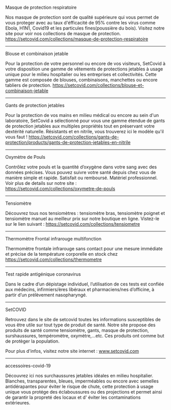 Masque de protection respiratoire 

Nos masque de protection sont de qualité supérieure qui vous permet de vous proteger avec au taux d'éfficacité de 95% contre les virus comme Ebola, H1N1, Covid19 et les particules fines(poussière du bois). Visitez notre site pour voir nos collections de masque de protection. 
https://setcovid.com/collections/masque-de-protection-respiratoire
********************************************************************
Blouse et combinaison jetable

Pour la protection de votre  personnel ou encore de vos  visiteurs, SetCovid à votre disposition une gamme de  vêtements de protections jetables à usage unique pour le  milieu hospitalier ou les  entreprises et  collectivités. Cette gamme est composée de blouses, combinaisons, manchettes ou encore tabliers de protection.
https://setcovid.com/collections/blouse-et-combinaison-jetable
********************************************************************
Gants de protection jetables

Pour  la protection de vos mains en milieu médical ou encore au sein d'un laboratoire, SetCovid a sélectionné pour vous une gamme étendue de  gants de protection jetables aux multiples propriétés tout en  préservant votre dextérité naturelle. Résistants et en nitrile, vous trouverez ici le modèle qu'il vous faut ! 
https://setcovid.com/collections/gants-de-protection/products/gants-de-protection-jetables-en-nitrile
********************************************************************
Oxymètre de Pouls

Contrôlez votre pouls et la quantité d’oxygène dans votre sang avec des données précises. Vous pouvez suivre votre santé depuis chez vous de manière simple et rapide. Satisfait ou remboursé. Matériel professionnel. Voir plus de details sur notre site :  https://setcovid.com/collections/oxymetre-de-pouls
********************************************************************
Tensiomètre

Découvrez tous nos tensiomètres :  tensiomètre bras,  tensiomètre poignet et  tensiomètre manuel au meilleur prix sur notre boutique en ligne. Vistez-le sur le lien suivant :  https://setcovid.com/collections/tensiometre
********************************************************************
Thermomètre Frontal infrarouge multifonction

Thermomètre frontale infrarouge sans contact pour une mesure immédiate et précise de la température corporelle en stock chez  https://setcovid.com/collections/thermometre
********************************************************************
Test rapide antigénique coronavirus 

Dans le cadre d’un dépistage individuel, l’utilisation de ces tests est confiée aux médecins, infirmiers/ères libéraux et pharmaciens/nes d’officine, à partir d’un prélèvement nasopharyngé.
********************************************************************
SetCOVID

Retrouvez dans le site de setcovid toutes les informations susceptibles de vous être utile sur tout type de produit de santé. Notre site propose des produits de santé comme tensiomètre, gants, masque de protection, surshaussures, tempéromètre, oxymètre,...etc. Ces produits ont comme but de protèger la population.

Pour plus d'infos, visitez notre site internet : www.setcovid.com
********************************************************************
accessoires-covid-19

Découvrez ici nos  surchaussures  jetables idéales en milieu hospitalier. Blanches, transparentes, bleues, imperméables ou encore avec semelles antidérapantes pour éviter le risque de chute, cette protection à usage unique vous  protége des éclaboussures ou des projections et permet ainsi de  garantir la propreté des locaux et d' éviter les contaminations extérieures.

